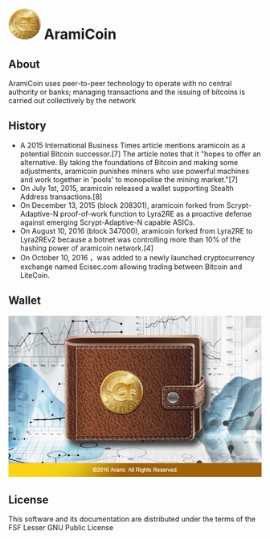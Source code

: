 # ![AramiCoin](https://github.com/aramicoin/aramicoin/blob/master/images/arami.png?raw=true) AramiCoin 

## About
AramiCoin uses peer-to-peer technology to operate with no central authority or banks; managing transactions and the issuing of bitcoins is carried out collectively by the network

## History

* A 2015 International Business Times article mentions aramicoin as a potential Bitcoin successor.[7] The article notes that it "hopes to offer an alternative. By taking the foundations of Bitcoin and making some adjustments, aramicoin punishes miners who use powerful machines and work together in 'pools' to monopolise the mining market."[7]
* On July 1st, 2015, aramicoin released a wallet supporting Stealth Address transactions.[8]
* On December 13, 2015 (block 208301), aramicoin forked from Scrypt-Adaptive-N proof-of-work function to Lyra2RE as a proactive defense against emerging Scrypt-Adaptive-N capable ASICs.
* On August 10, 2016 (block 347000), aramicoin forked from Lyra2RE to Lyra2REv2 because a botnet was controlling more than 10% of the hashing power of aramicoin network.[4]
* On October 10, 2016 ，was added to a newly launched cryptocurrency exchange named Ecisec.com allowing trading between Bitcoin and LiteCoin.

## Wallet
![wallet](https://github.com/aramicoin/aramicoin/blob/master/wallet.png?raw=true) 

## License

This software and its documentation are distributed under the terms of the FSF Lesser GNU Public License

